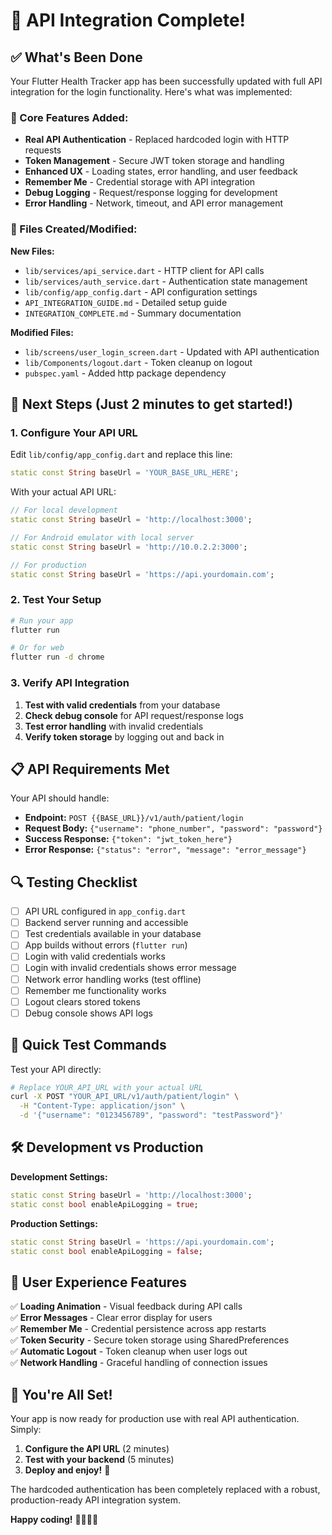# 🎉 API Integration Complete!

## ✅ What's Been Done

Your Flutter Health Tracker app has been successfully updated with full API integration for the login functionality. Here's what was implemented:

### 🔧 Core Features Added:

- **Real API Authentication** - Replaced hardcoded login with HTTP requests
- **Token Management** - Secure JWT token storage and handling
- **Enhanced UX** - Loading states, error handling, and user feedback
- **Remember Me** - Credential storage with API integration
- **Debug Logging** - Request/response logging for development
- **Error Handling** - Network, timeout, and API error management

### 📁 Files Created/Modified:

**New Files:**

- `lib/services/api_service.dart` - HTTP client for API calls
- `lib/services/auth_service.dart` - Authentication state management
- `lib/config/app_config.dart` - API configuration settings
- `API_INTEGRATION_GUIDE.md` - Detailed setup guide
- `INTEGRATION_COMPLETE.md` - Summary documentation

**Modified Files:**

- `lib/screens/user_login_screen.dart` - Updated with API authentication
- `lib/Components/logout.dart` - Token cleanup on logout
- `pubspec.yaml` - Added http package dependency

## 🚀 Next Steps (Just 2 minutes to get started!)

### 1. Configure Your API URL

Edit `lib/config/app_config.dart` and replace this line:

```dart
static const String baseUrl = 'YOUR_BASE_URL_HERE';
```

With your actual API URL:

```dart
// For local development
static const String baseUrl = 'http://localhost:3000';

// For Android emulator with local server
static const String baseUrl = 'http://10.0.2.2:3000';

// For production
static const String baseUrl = 'https://api.yourdomain.com';
```

### 2. Test Your Setup

```bash
# Run your app
flutter run

# Or for web
flutter run -d chrome
```

### 3. Verify API Integration

1. **Test with valid credentials** from your database
2. **Check debug console** for API request/response logs
3. **Test error handling** with invalid credentials
4. **Verify token storage** by logging out and back in

## 📋 API Requirements Met

Your API should handle:

- **Endpoint:** `POST {{BASE_URL}}/v1/auth/patient/login`
- **Request Body:** `{"username": "phone_number", "password": "password"}`
- **Success Response:** `{"token": "jwt_token_here"}`
- **Error Response:** `{"status": "error", "message": "error_message"}`

## 🔍 Testing Checklist

- [ ] API URL configured in `app_config.dart`
- [ ] Backend server running and accessible
- [ ] Test credentials available in your database
- [ ] App builds without errors (`flutter run`)
- [ ] Login with valid credentials works
- [ ] Login with invalid credentials shows error message
- [ ] Network error handling works (test offline)
- [ ] Remember me functionality works
- [ ] Logout clears stored tokens
- [ ] Debug console shows API logs

## 🎯 Quick Test Commands

Test your API directly:

```bash
# Replace YOUR_API_URL with your actual URL
curl -X POST "YOUR_API_URL/v1/auth/patient/login" \
  -H "Content-Type: application/json" \
  -d '{"username": "0123456789", "password": "testPassword"}'
```

## 🛠 Development vs Production

**Development Settings:**

```dart
static const String baseUrl = 'http://localhost:3000';
static const bool enableApiLogging = true;
```

**Production Settings:**

```dart
static const String baseUrl = 'https://api.yourdomain.com';
static const bool enableApiLogging = false;
```

## 📱 User Experience Features

✅ **Loading Animation** - Visual feedback during API calls  
✅ **Error Messages** - Clear error display for users  
✅ **Remember Me** - Credential persistence across app restarts  
✅ **Token Security** - Secure token storage using SharedPreferences  
✅ **Automatic Logout** - Token cleanup when user logs out  
✅ **Network Handling** - Graceful handling of connection issues

## 🎉 You're All Set!

Your app is now ready for production use with real API authentication. Simply:

1. **Configure the API URL** (2 minutes)
2. **Test with your backend** (5 minutes)
3. **Deploy and enjoy!** 🚀

The hardcoded authentication has been completely replaced with a robust, production-ready API integration system.

**Happy coding!** 👨‍💻👩‍💻
